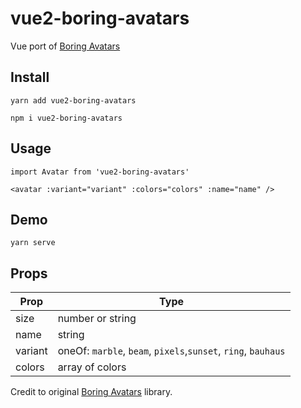 # vue2-boring-avatars

Vue port of [Boring Avatars](https://github.com/boringdesigners/boring-avatars)

## Install

```
yarn add vue2-boring-avatars
```
```
npm i vue2-boring-avatars
```

## Usage
```
import Avatar from 'vue2-boring-avatars'
```
```
<avatar :variant="variant" :colors="colors" :name="name" />
```                

## Demo
```
yarn serve
```

## Props

| Prop    | Type                                                         |
| ------- | ------------------------------------------------------------ |
| size    | number or string                                             |
| name    | string                                                       |
| variant | oneOf: `marble`, `beam`, `pixels`,`sunset`, `ring`, `bauhaus` |
| colors  | array of colors                                              |


Credit to original [Boring Avatars](https://github.com/boringdesigners/boring-avatars) library.
